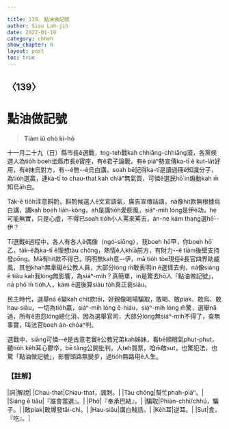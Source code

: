 ```yaml
---

title: 139. 點油做記號
author: Siau Lah-jih
date: 2022-01-19
category: chheh
show_chapter: 0
layout: post
toc: true
---
```

  
## 〈139〉
# 點油做記號
>**Tiám iû chò kì-hō**

十一月二十九（日）縣市長ê選戰，tng-teh戰kah chhiāng-chhiāng滾，各黨候選人為tio̍h boeh坐縣市長ê寶座，有ê君子論戰，有ê piàⁿ勢宣傳ka-tī ê kut-la̍t好用，有ê抹烏對方，有--ê無--ê烏白講，soah bē記得ka-tī是讀過冊ê知識分子，為tio̍h選贏，連ka-tī to chau-that kah chiâⁿ無氣質，可憐ê選民hō͘ in煽動kah m̄知烏a̍h白。

Ta̍k-ê tio̍h注意斟酌，斟酌候選人ê文宣語氣，廣告宣傳話語，nā像hit款無根據烏白講，講kah boeh lia̍h-kông，ah是講tio̍h愛膨風，siáⁿ-mih lóng是伊ê功，he可能無實，只是心虛，不得已soah tio̍h小人罵來罵去，án-ne kám thang選hō͘--伊？

Tī選戰ê過程中，各人有各人ê偶像（ngó͘-siōng），我boeh hō͘甲，你boeh hō͘乙，ta̍k-ê為ka-tī ê理想tàu chông，熱情ê人khiā前方，有財力--ê tiàm後壁支持發pōng。Mā有hit款不得已，明明無kah意--伊，mā tio̍h tòe現任ê長官四界助威風，其他khah無牽礙ê公教人員，大部分lóng m̄敢表明in ê選情去向，ná像siáng ē tiâu kah我lóng無影響，為siáⁿ-mih？真簡單，in是驚去hō͘人「點油做記號」，nā phô͘ m̄ tio̍h人，kám ē選後算siàu to̍h真正衰siâu。

民主時代，選舉ná ē變kah chit款tāi，好親像喝場騙取，敢喝、敢piak、敢烏、敢hau-siâu，一切為tio̍h贏，siáⁿ-mih lóng ē-hiáu，siáⁿ-mih lóng m̄驚，選舉nā過，所有ê恩怨lóng總化消，因為選舉官司，大部分lóng無siáⁿ-mih不得了，查無事實，叫法官boeh án-chóaⁿ判。

選戰中，siāng可憐--ê是古意老實ê公教兄弟kah姊妹，看bē順眼氣phut-phut，聽tio̍h ke̍h耳心鬱卒，bē tàng公開批判，人teh買票，咱m̄敢sut，也驚犯法，也驚「點油做記號」，影響頭路無變步，過tio̍h無路用ê人生。

### 【註解】

|詞|解說|
|Chau-that|Chiau-that，諷刺。|
|Tàu chông|幫忙phah-piàⁿ。|
|Siáng ē tiâu|『誰會當選』。|
|Phô͘|『奉承巴結』。|
|騙取|Phiàn-chhí/chhú，騙子。|
|敢piak|敢爆發tāi-chì。|
|Hau-siâu|講白賊話。|
|Ke̍h耳|逆耳。|
|Sut|食，『吃』。|
